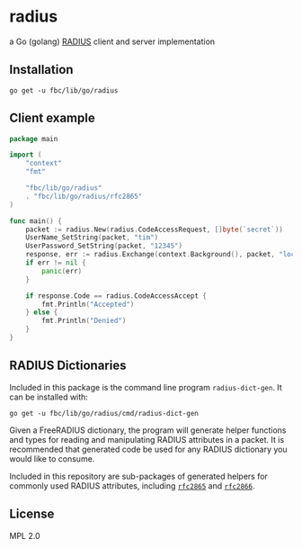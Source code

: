 # radius

a Go (golang) [RADIUS](https://tools.ietf.org/html/rfc2865) client and server implementation

## Installation

    go get -u fbc/lib/go/radius

## Client example

```go
package main

import (
	"context"
	"fmt"

	"fbc/lib/go/radius"
	. "fbc/lib/go/radius/rfc2865"
)

func main() {
	packet := radius.New(radius.CodeAccessRequest, []byte(`secret`))
	UserName_SetString(packet, "tim")
	UserPassword_SetString(packet, "12345")
	response, err := radius.Exchange(context.Background(), packet, "localhost:1812")
	if err != nil {
		panic(err)
	}

	if response.Code == radius.CodeAccessAccept {
		fmt.Println("Accepted")
	} else {
		fmt.Println("Denied")
	}
}
```

## RADIUS Dictionaries

Included in this package is the command line program `radius-dict-gen`. It can be installed with:

    go get -u fbc/lib/go/radius/cmd/radius-dict-gen

Given a FreeRADIUS dictionary, the program will generate helper functions and types for reading and manipulating RADIUS attributes in a packet. It is recommended that generated code be used for any RADIUS dictionary you would like to consume.

Included in this repository are sub-packages of generated helpers for commonly used RADIUS attributes, including [`rfc2865`](https://godoc.org/fbc/lib/go/radius/rfc2865) and [`rfc2866`](https://godoc.org/fbc/lib/go/radius/rfc2866).

## License

MPL 2.0

